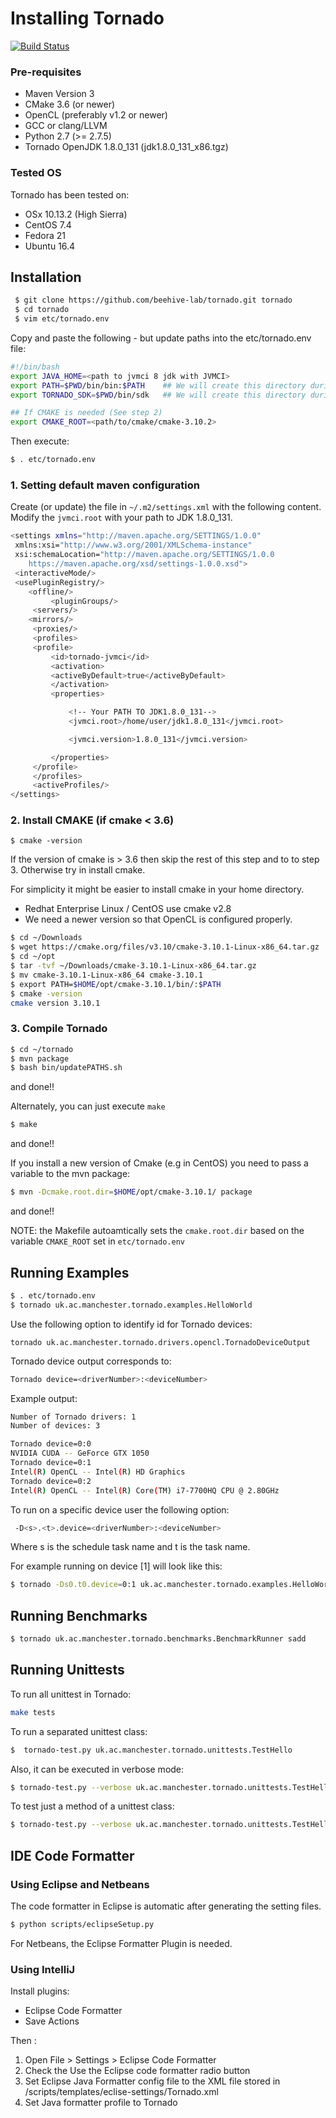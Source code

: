 # Installing Tornado #

[![Build Status](http://130.88.192.214:9080/buildStatus/icon?job=Tornado-pipeline)](http://130.88.192.214:9080/job/Tornado-pipeline/)

### Pre-requisites

  * Maven Version 3
  * CMake 3.6 (or newer)
  * OpenCL (preferably v1.2 or newer)
  * GCC or clang/LLVM
  * Python 2.7 (>= 2.7.5)
  * Tornado OpenJDK 1.8.0_131 (jdk1.8.0_131_x86.tgz)

### Tested OS
Tornado has been tested on:

  * OSx 10.13.2 (High Sierra)
  * CentOS 7.4
  * Fedora 21
  * Ubuntu 16.4 


## Installation

```bash
 $ git clone https://github.com/beehive-lab/tornado.git tornado
 $ cd tornado
 $ vim etc/tornado.env
```

Copy and paste the following - but update paths into the etc/tornado.env file:

```bash
#!/bin/bash
export JAVA_HOME=<path to jvmci 8 jdk with JVMCI>
export PATH=$PWD/bin/bin:$PATH    ## We will create this directory during Tornado compilation
export TORNADO_SDK=$PWD/bin/sdk   ## We will create this directory during Tornado compilation

## If CMAKE is needed (See step 2)
export CMAKE_ROOT=<path/to/cmake/cmake-3.10.2>
```

Then execute:

```bash
$ . etc/tornado.env
```


### 1. Setting default maven configuration

Create (or update) the file in `~/.m2/settings.xml` with the following content. Modify the `jvmci.root` with your path to JDK 1.8.0_131.

```bash
<settings xmlns="http://maven.apache.org/SETTINGS/1.0.0"
 xmlns:xsi="http://www.w3.org/2001/XMLSchema-instance"
 xsi:schemaLocation="http://maven.apache.org/SETTINGS/1.0.0
	https://maven.apache.org/xsd/settings-1.0.0.xsd">
 <interactiveMode/>
 <usePluginRegistry/>
 	<offline/>
		 <pluginGroups/>
	 <servers/>
 	<mirrors/>
	 <proxies/>
	 <profiles>
	 <profile>
		 <id>tornado-jvmci</id>
		 <activation>
		 <activeByDefault>true</activeByDefault>
		 </activation>
		 <properties>

			 <!-- Your PATH TO JDK1.8.0_131-->
			 <jvmci.root>/home/user/jdk1.8.0_131</jvmci.root>

		 	 <jvmci.version>1.8.0_131</jvmci.version>

		 </properties>
	 </profile>
	 </profiles>
	 <activeProfiles/>
</settings>

```


### 2. Install CMAKE (if cmake < 3.6) 

```
$ cmake -version
```

If the version of cmake is > 3.6 then skip the rest of this step and to to step 3.
Otherwise try in install cmake.

For simplicity it might be easier to install cmake in your home
directory.
  * Redhat Enterprise Linux / CentOS use cmake v2.8 
  * We need a newer version so that OpenCL is configured properly.

```bash
$ cd ~/Downloads
$ wget https://cmake.org/files/v3.10/cmake-3.10.1-Linux-x86_64.tar.gz
$ cd ~/opt
$ tar -tvf ~/Downloads/cmake-3.10.1-Linux-x86_64.tar.gz
$ mv cmake-3.10.1-Linux-x86_64 cmake-3.10.1
$ export PATH=$HOME/opt/cmake-3.10.1/bin/:$PATH
$ cmake -version
cmake version 3.10.1
``` 

### 3. Compile Tornado

```bash
$ cd ~/tornado
$ mvn package 
$ bash bin/updatePATHS.sh
```
and done!! 

Alternately, you can just execute `make`

```bash
$ make
```

and done!! 

If you install a new version of Cmake (e.g in CentOS) you need to pass a variable to the mvn package:

```bash 
$ mvn -Dcmake.root.dir=$HOME/opt/cmake-3.10.1/ package
```

and done!! 

NOTE: the Makefile autoamtically sets the `cmake.root.dir` based on the variable `CMAKE_ROOT` set in `etc/tornado.env`




## Running Examples #

```bash
$ . etc/tornado.env
$ tornado uk.ac.manchester.tornado.examples.HelloWorld
```

Use the following option to identify id for Tornado devices: 

```bas
tornado uk.ac.manchester.tornado.drivers.opencl.TornadoDeviceOutput
```
Tornado device output corresponds to:
```bash
Tornado device=<driverNumber>:<deviceNumber>
```
Example output:
```bash
Number of Tornado drivers: 1
Number of devices: 3

Tornado device=0:0
NVIDIA CUDA -- GeForce GTX 1050
Tornado device=0:1
Intel(R) OpenCL -- Intel(R) HD Graphics
Tornado device=0:2
Intel(R) OpenCL -- Intel(R) Core(TM) i7-7700HQ CPU @ 2.80GHz
```

To run on a specific device user the following option:

```bash
 -D<s>.<t>.device=<driverNumber>:<deviceNumber>
```

Where s is the schedule task name and t is the task name.

For example running on device [1] will look like this:

```bash
$ tornado -Ds0.t0.device=0:1 uk.ac.manchester.tornado.examples.HelloWorld
```

## Running Benchmarks #

```bash
$ tornado uk.ac.manchester.tornado.benchmarks.BenchmarkRunner sadd
```


## Running Unittests

To run all unittest in Tornado:

```bash
make tests 

```

To run a separated unittest class:

```bash
$  tornado-test.py uk.ac.manchester.tornado.unittests.TestHello
```

Also, it can be executed in verbose mode:

```bash
$ tornado-test.py --verbose uk.ac.manchester.tornado.unittests.TestHello
```

To test just a method of a unittest class:

```bash
$ tornado-test.py --verbose uk.ac.manchester.tornado.unittests.TestHello#testHello
```


## IDE Code Formatter

### Using Eclipse and Netbeans

The code formatter in Eclipse is automatic after generating the setting files.

```bash
$ python scripts/eclipseSetup.py
```

For Netbeans, the Eclipse Formatter Plugin is needed.

### Using IntelliJ 

Install plugins:
 * Eclipse Code Formatter
 * Save Actions 

Then :
 1. Open File > Settings > Eclipse Code Formatter
 2. Check the Use the Eclipse code formatter radio button
 2. Set Eclipse Java Formatter config file to the XML file stored in /scripts/templates/eclise-settings/Tornado.xml
 3. Set Java formatter profile to Tornado


